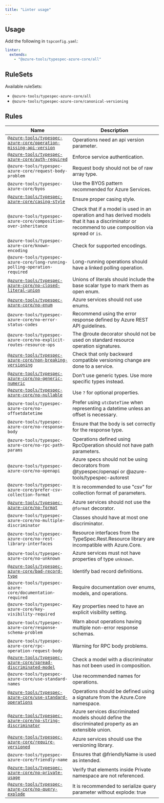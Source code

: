 ```yaml
---
title: "Linter usage"
---
```


## Usage

Add the following in `tspconfig.yaml`:

```yaml
linter:
  extends:
    - "@azure-tools/typespec-azure-core/all"
```

## RuleSets

Available ruleSets:

- `@azure-tools/typespec-azure-core/all`
- `@azure-tools/typespec-azure-core/canonical-versioning`

## Rules

| Name                                                                                                                             | Description                                                                                                                                          |
| -------------------------------------------------------------------------------------------------------------------------------- | ---------------------------------------------------------------------------------------------------------------------------------------------------- |
| [`@azure-tools/typespec-azure-core/operation-missing-api-version`](/libraries/azure-core/rules/operation-missing-api-version.md) | Operations need an api version parameter.                                                                                                            |
| [`@azure-tools/typespec-azure-core/auth-required`](/libraries/azure-core/rules/auth-required.md)                                 | Enforce service authentication.                                                                                                                      |
| `@azure-tools/typespec-azure-core/request-body-problem`                                                                          | Request body should not be of raw array type.                                                                                                        |
| `@azure-tools/typespec-azure-core/byos`                                                                                          | Use the BYOS pattern recommended for Azure Services.                                                                                                 |
| [`@azure-tools/typespec-azure-core/casing-style`](/libraries/azure-core/rules/casing-style.md)                                   | Ensure proper casing style.                                                                                                                          |
| `@azure-tools/typespec-azure-core/composition-over-inheritance`                                                                  | Check that if a model is used in an operation and has derived models that it has a discriminator or recommend to use composition via spread or `is`. |
| `@azure-tools/typespec-azure-core/known-encoding`                                                                                | Check for supported encodings.                                                                                                                       |
| `@azure-tools/typespec-azure-core/long-running-polling-operation-required`                                                       | Long-running operations should have a linked polling operation.                                                                                      |
| [`@azure-tools/typespec-azure-core/no-closed-literal-union`](/libraries/azure-core/rules/no-closed-literal-union.md)             | Unions of literals should include the base scalar type to mark them as open enum.                                                                    |
| [`@azure-tools/typespec-azure-core/no-enum`](/libraries/azure-core/rules/no-enum.md)                                             | Azure services should not use enums.                                                                                                                 |
| `@azure-tools/typespec-azure-core/no-error-status-codes`                                                                         | Recommend using the error response defined by Azure REST API guidelines.                                                                             |
| `@azure-tools/typespec-azure-core/no-explicit-routes-resource-ops`                                                               | The @route decorator should not be used on standard resource operation signatures.                                                                   |
| [`@azure-tools/typespec-azure-core/non-breaking-versioning`](/libraries/azure-core/rules/non-breaking-versioning.md)             | Check that only backward compatible versioning change are done to a service.                                                                         |
| [`@azure-tools/typespec-azure-core/no-generic-numeric`](/libraries/azure-core/rules/no-generic-numeric.md)                       | Don't use generic types. Use more specific types instead.                                                                                            |
| [`@azure-tools/typespec-azure-core/no-nullable`](/libraries/azure-core/rules/no-nullable.md)                                     | Use `?` for optional properties.                                                                                                                     |
| `@azure-tools/typespec-azure-core/no-offsetdatetime`                                                                             | Prefer using `utcDateTime` when representing a datetime unless an offset is necessary.                                                               |
| `@azure-tools/typespec-azure-core/no-response-body`                                                                              | Ensure that the body is set correctly for the response type.                                                                                         |
| `@azure-tools/typespec-azure-core/no-rpc-path-params`                                                                            | Operations defined using RpcOperation should not have path parameters.                                                                               |
| `@azure-tools/typespec-azure-core/no-openapi`                                                                                    | Azure specs should not be using decorators from @typespec/openapi or @azure-tools/typespec-autorest                                                  |
| `@azure-tools/typespec-azure-core/prefer-csv-collection-format`                                                                  | It is recommended to use "csv" for collection format of parameters.                                                                                  |
| [`@azure-tools/typespec-azure-core/no-format`](/libraries/azure-core/rules/prevent-format.md)                                    | Azure services should not use the `@format` decorator.                                                                                               |
| `@azure-tools/typespec-azure-core/no-multiple-discriminator`                                                                     | Classes should have at most one discriminator.                                                                                                       |
| `@azure-tools/typespec-azure-core/no-rest-library-interfaces`                                                                    | Resource interfaces from the TypeSpec.Rest.Resource library are incompatible with Azure.Core.                                                        |
| `@azure-tools/typespec-azure-core/no-unknown`                                                                                    | Azure services must not have properties of type `unknown`.                                                                                           |
| [`@azure-tools/typespec-azure-core/bad-record-type`](/libraries/azure-core/rules/bad-record-type.md)                             | Identify bad record definitions.                                                                                                                     |
| `@azure-tools/typespec-azure-core/documentation-required`                                                                        | Require documentation over enums, models, and operations.                                                                                            |
| `@azure-tools/typespec-azure-core/key-visibility-required`                                                                       | Key properties need to have an explicit visibility setting.                                                                                          |
| `@azure-tools/typespec-azure-core/response-schema-problem`                                                                       | Warn about operations having multiple non-error response schemas.                                                                                    |
| `@azure-tools/typespec-azure-core/rpc-operation-request-body`                                                                    | Warning for RPC body problems.                                                                                                                       |
| [`@azure-tools/typespec-azure-core/spread-discriminated-model`](/libraries/azure-core/rules/spread-discriminated-model.md)       | Check a model with a discriminator has not been used in composition.                                                                                 |
| `@azure-tools/typespec-azure-core/use-standard-names`                                                                            | Use recommended names for operations.                                                                                                                |
| [`@azure-tools/typespec-azure-core/use-standard-operations`](/libraries/azure-core/rules/use-standard-operations.md)             | Operations should be defined using a signature from the Azure.Core namespace.                                                                        |
| [`@azure-tools/typespec-azure-core/no-string-discriminator`](/libraries/azure-core/rules/no-string-discriminator.md)             | Azure services discriminated models should define the discriminated property as an extensible union.                                                 |
| [`@azure-tools/typespec-azure-core/require-versioned`](/libraries/azure-core/rules/require-versioned.md)                         | Azure services should use the versioning library.                                                                                                    |
| `@azure-tools/typespec-azure-core/friendly-name`                                                                                 | Ensures that @friendlyName is used as intended.                                                                                                      |
| [`@azure-tools/typespec-azure-core/no-private-usage`](/libraries/azure-core/rules/no-private-usage.md)                           | Verify that elements inside Private namespace are not referenced.                                                                                    |
| [`@azure-tools/typespec-azure-core/no-query-explode`](/libraries/azure-core/rules/no-query-explode.md)                           | It is recommended to serialize query parameter without explode: true                                                                                 |
